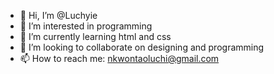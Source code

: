 - 👋 Hi, I’m @Luchyie
- 👀 I’m interested in programming 
- 🌱 I’m currently learning html and css
- 💞️ I’m looking to collaborate on designing and programming 
- 📫 How to reach me: nkwontaoluchi@gmail.com 

<!---
Luchyie/Luchyie is a ✨ special ✨ repository because its `README.md` (this file) appears on your GitHub profile.
You can click the Preview link to take a look at your changes.
--->
